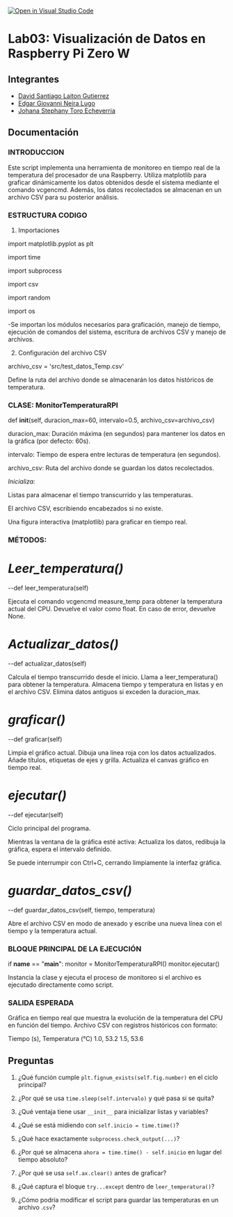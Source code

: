 [![Open in Visual Studio Code](https://classroom.github.com/assets/open-in-vscode-2e0aaae1b6195c2367325f4f02e2d04e9abb55f0b24a779b69b11b9e10269abc.svg)](https://classroom.github.com/online_ide?assignment_repo_id=19144093&assignment_repo_type=AssignmentRepo)
# Lab03: Visualización de Datos en Raspberry Pi Zero W

## Integrantes

- [David Santiago Laiton Gutierrez](https://github.com/dslaitong)
- [Edgar Giovanni Neira Lugo](https://github.com/Gioneira)
- [Johana Stephany Toro Echeverria](https://github.com/JohanaT97)

## Documentación
### INTRODUCCION
Este script implementa una herramienta de monitoreo en tiempo real de la temperatura del procesador de una Raspberry. Utiliza matplotlib para graficar dinámicamente los datos obtenidos desde el sistema mediante el comando vcgencmd. Además, los datos recolectados se almacenan en un archivo CSV para su posterior análisis.

### ESTRUCTURA CODIGO
1. Importaciones

import matplotlib.pyplot as plt

import time

import subprocess

import csv

import random

import os

-Se importan los módulos necesarios para graficación, manejo de tiempo, ejecución de comandos del sistema, escritura de archivos CSV y manejo de archivos.

2. Configuración del archivo CSV

archivo_csv = 'src/test_datos_Temp.csv'

Define la ruta del archivo donde se almacenarán los datos históricos de temperatura.

### CLASE: MonitorTemperaturaRPI

def __init__(self, duracion_max=60, intervalo=0.5, archivo_csv=archivo_csv)

duracion_max: Duración máxima (en segundos) para mantener los datos en la gráfica (por defecto: 60s).

intervalo: Tiempo de espera entre lecturas de temperatura (en segundos).

archivo_csv: Ruta del archivo donde se guardan los datos recolectados.

*Inicializa:*

Listas para almacenar el tiempo transcurrido y las temperaturas.

El archivo CSV, escribiendo encabezados si no existe.

Una figura interactiva (matplotlib) para graficar en tiempo real.

### MÉTODOS: 

# *Leer_temperatura()*

--def leer_temperatura(self)

Ejecuta el comando vcgencmd measure_temp para obtener la temperatura actual del CPU. Devuelve el valor como float. En caso de error, devuelve None.

# *Actualizar_datos()*

--def actualizar_datos(self)

Calcula el tiempo transcurrido desde el inicio. Llama a leer_temperatura() para obtener la temperatura. Almacena tiempo y temperatura en listas y en el archivo CSV. Elimina datos antiguos si exceden la duracion_max.

# *graficar()*

--def graficar(self)

Limpia el gráfico actual. Dibuja una línea roja con los datos actualizados. Añade títulos, etiquetas de ejes y grilla. Actualiza el canvas gráfico en tiempo real.

# *ejecutar()*

--def ejecutar(self)

Ciclo principal del programa.

Mientras la ventana de la gráfica esté activa: Actualiza los datos, redibuja la gráfica, espera el intervalo definido.

Se puede interrumpir con Ctrl+C, cerrando limpiamente la interfaz gráfica.

# *guardar_datos_csv()*

--def guardar_datos_csv(self, tiempo, temperatura)

Abre el archivo CSV en modo de anexado y escribe una nueva línea con el tiempo y la temperatura actual.


### BLOQUE PRINCIPAL DE LA EJECUCIÓN

if __name__ == "__main__":
    monitor = MonitorTemperaturaRPI()
    monitor.ejecutar()

Instancia la clase y ejecuta el proceso de monitoreo si el archivo es ejecutado directamente como script.


### SALIDA ESPERADA

Gráfica en tiempo real que muestra la evolución de la temperatura del CPU en función del tiempo.
Archivo CSV con registros históricos con formato:

Tiempo (s), Temperatura (°C)
1.0, 53.2
1.5, 53.6



## Preguntas

1. ¿Qué función cumple ```plt.fignum_exists(self.fig.number)``` en el ciclo principal?

2. ¿Por qué se usa ```time.sleep(self.intervalo)``` y qué pasa si se quita?

3. ¿Qué ventaja tiene usar ```__init__``` para inicializar listas y variables?

4. ¿Qué se está midiendo con ```self.inicio = time.time()```?

5. ¿Qué hace exactamente ```subprocess.check_output(...)```?

6. ¿Por qué se almacena ```ahora = time.time() - self.inicio``` en lugar del tiempo absoluto?

7. ¿Por qué se usa ```self.ax.clear()``` antes de graficar?

8. ¿Qué captura el bloque ```try...except``` dentro de ```leer_temperatura()```?

9. ¿Cómo podría modificar el script para guardar las temperaturas en un archivo .```csv```?
